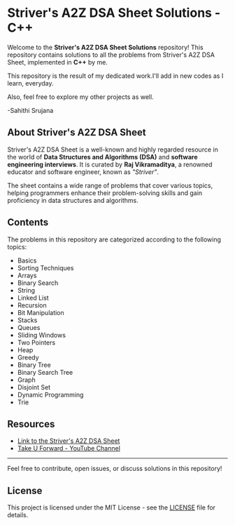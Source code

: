 # Striver's A2Z DSA Sheet Solutions - C++

Welcome to the **Striver's A2Z DSA Sheet Solutions** repository! This repository contains solutions to all the problems from Striver's A2Z DSA Sheet, implemented in **C++** by me. 

This repository is the result of my dedicated work.I'll add in new codes as I learn, everyday.

Also, feel free to explore my other projects as well.


-Sahithi Srujana


## About Striver's A2Z DSA Sheet

Striver's A2Z DSA Sheet is a well-known and highly regarded resource in the world of **Data Structures and Algorithms (DSA)** and **software engineering interviews**. It is curated by **Raj Vikramaditya**, a renowned educator and software engineer, known as *"Striver"*.

The sheet contains a wide range of problems that cover various topics, helping programmers enhance their problem-solving skills and gain proficiency in data structures and algorithms.

## Contents

The problems in this repository are categorized according to the following topics:

- Basics
- Sorting Techniques
- Arrays
- Binary Search
- String
- Linked List
- Recursion
- Bit Manipulation
- Stacks
- Queues
- Sliding Windows
- Two Pointers
- Heap
- Greedy
- Binary Tree
- Binary Search Tree
- Graph
- Disjoint Set
- Dynamic Programming
- Trie

## Resources

- [Link to the Striver's A2Z DSA Sheet](https://takeuforward.org/strivers-a2z-dsa-course/)
- [Take U Forward - YouTube Channel](https://www.youtube.com/c/takeUforward)

---

Feel free to contribute, open issues, or discuss solutions in this repository!

## License

This project is licensed under the MIT License - see the [LICENSE](LICENSE) file for details.
